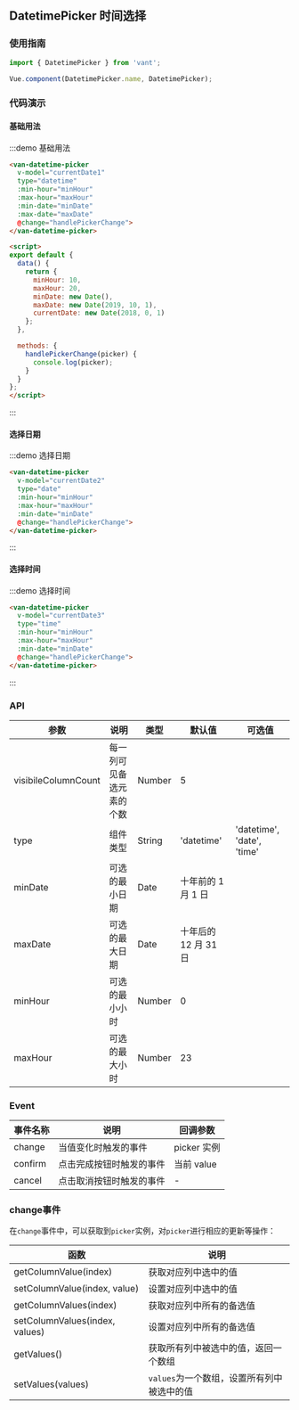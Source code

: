 <script>
export default {
  data() {
    return {
      minHour: 10,
      maxHour: 20,
      minDate: new Date(),
      maxDate: new Date(2019, 10, 1),
      currentDate1: new Date(2018, 0, 1),
      currentDate2: null,
      currentDate3: null
    };
  },

  methods: {
    handlePickerChange(picker) {
      console.log(picker);
    },
    handlePickerCancel() {
      console.log('picker cancel');
    },
    handlePickerConfirm() {
      console.log('picker confirm');
    }
  }
};
</script>

## DatetimePicker 时间选择

### 使用指南
``` javascript
import { DatetimePicker } from 'vant';

Vue.component(DatetimePicker.name, DatetimePicker);
```

### 代码演示

#### 基础用法

:::demo 基础用法
```html
<van-datetime-picker
  v-model="currentDate1"
  type="datetime"
  :min-hour="minHour"
  :max-hour="maxHour"
  :min-date="minDate"
  :max-date="maxDate"
  @change="handlePickerChange">  
</van-datetime-picker>

<script>
export default {
  data() {
    return {
      minHour: 10,
      maxHour: 20,
      minDate: new Date(),
      maxDate: new Date(2019, 10, 1),
      currentDate: new Date(2018, 0, 1)
    };
  },

  methods: {
    handlePickerChange(picker) {
      console.log(picker);
    }
  }
};
</script>
```
:::

#### 选择日期

:::demo 选择日期
```html
<van-datetime-picker
  v-model="currentDate2"
  type="date"
  :min-hour="minHour"
  :max-hour="maxHour"
  :min-date="minDate"
  @change="handlePickerChange">  
</van-datetime-picker>
```
:::

#### 选择时间

:::demo 选择时间
```html
<van-datetime-picker
  v-model="currentDate3"
  type="time"
  :min-hour="minHour"
  :max-hour="maxHour"
  :min-date="minDate"
  @change="handlePickerChange">
</van-datetime-picker>
```
:::


### API

| 参数       | 说明      | 类型       | 默认值       | 可选值       |
|-----------|-----------|-----------|-------------|-------------|
| visibileColumnCount | 每一列可见备选元素的个数 | Number  | 5 |   |
| type | 组件类型 | String  | 'datetime' |  'datetime', 'date', 'time' |
| minDate | 可选的最小日期 | Date  | 十年前的 1 月 1 日 |   |
| maxDate | 可选的最大日期 | Date  | 十年后的 12 月 31 日 |   |
| minHour | 可选的最小小时 | Number  | 0 |   |
| maxHour | 可选的最大小时 | Number  | 23 |   |

### Event

| 事件名称       | 说明      | 回调参数 |
|-----------|-----------|-----------|
| change | 当值变化时触发的事件 | picker 实例 |
| confirm | 点击完成按钮时触发的事件 | 当前 value |
| cancel | 点击取消按钮时触发的事件 | - |

### change事件

在`change`事件中，可以获取到`picker`实例，对`picker`进行相应的更新等操作：

| 函数       | 说明      |
|-----------|-----------|
| getColumnValue(index) | 获取对应列中选中的值 |
| setColumnValue(index, value) | 设置对应列中选中的值 |
| getColumnValues(index) | 获取对应列中所有的备选值 |
| setColumnValues(index, values) | 设置对应列中所有的备选值 |
| getValues() | 获取所有列中被选中的值，返回一个数组 |
| setValues(values) | `values`为一个数组，设置所有列中被选中的值 |
